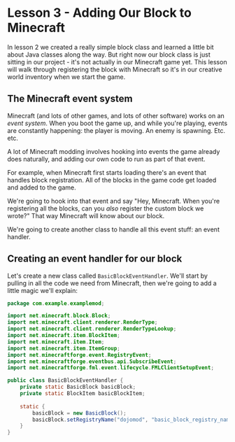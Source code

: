 # Lesson 3 - Adding Our Block to Minecraft

In lesson 2 we created a really simple block class and learned a little bit about Java classes along the way. But right now our block class is just sitting in our project - it's not actually in our Minecraft game yet. This lesson will walk through registering the block with Minecraft so it's in our creative world inventory when we start the game.

## The Minecraft event system

Minecraft (and lots of other games, and lots of other software) works on an _event system_. When you boot the game up, and while you're playing, events are constantly happening: the player is moving. An enemy is spawning. Etc. etc.

A lot of Minecraft modding involves hooking into events the game already does naturally, and adding our own code to run as part of that event. 

For example, when Minecraft first starts loading there's an event that handles block registration. All of the blocks in the game code get loaded and added to the game.

We're going to hook into that event and say "Hey, Minecraft. When you're registering all the blocks, can you _also_ register the custom block we wrote?" That way Minecraft will know about our block.

We're going to create another class to handle all this event stuff: an event handler.

## Creating an event handler for our block

Let's create a new class called `BasicBlockEventHandler`. We'll start by pulling in all the code we need from Minecraft, then we're going to add a little magic we'll explain:

```java
package com.example.examplemod;

import net.minecraft.block.Block;
import net.minecraft.client.renderer.RenderType;
import net.minecraft.client.renderer.RenderTypeLookup;
import net.minecraft.item.BlockItem;
import net.minecraft.item.Item;
import net.minecraft.item.ItemGroup;
import net.minecraftforge.event.RegistryEvent;
import net.minecraftforge.eventbus.api.SubscribeEvent;
import net.minecraftforge.fml.event.lifecycle.FMLClientSetupEvent;

public class BasicBlockEventHandler {
    private static BasicBlock basicBlock;
    private static BlockItem basicBlockItem;
    
    static {
        basicBlock = new BasicBlock();
        basicBlock.setRegistryName("dojomod", "basic_block_registry_name");
    }
}
```

